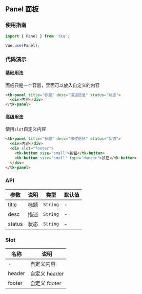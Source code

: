## Panel 面板

### 使用指南
``` javascript
import { Panel } from 'tku';

Vue.use(Panel);
```

### 代码演示

#### 基础用法
面板只是一个容器，里面可以放入自定义的内容

```html
<tk-panel title="标题" desc="描述信息" status="状态">
  <div>内容</div>
</tk-panel>
```

#### 高级用法
使用`slot`自定义内容

```html
<tk-panel title="标题" desc="描述信息" status="状态">
  <div>内容</div>
  <div slot="footer">
    <tk-button size="small">按钮</tk-button>
    <tk-button size="small" type="danger">按钮</tk-button>
  </div>
</tk-panel>
```

### API

| 参数 | 说明 | 类型 | 默认值 |
|-----------|-----------|-----------|-------------|
| title | 标题 | `String` | - |
| desc | 描述 | `String` | - |
| status | 状态 | `String` | - |

### Slot

| 名称 | 说明 |
|-----------|-----------|
| - | 自定义内容 |
| header | 自定义 header |
| footer | 自定义 footer |
